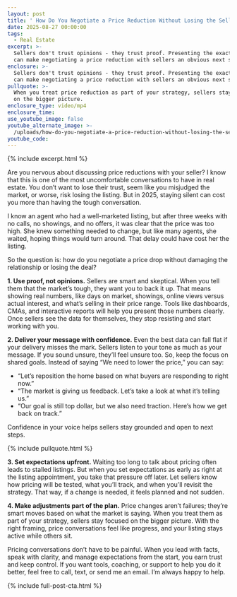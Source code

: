 ```yaml
---
layout: post
title: ' How Do You Negotiate a Price Reduction Without Losing the Seller’s Trust?'
date: 2025-08-27 00:00:00
tags:
  - Real Estate
excerpt: >-
  Sellers don't trust opinions - they trust proof. Presenting the exact metrics
  can make negotiating a price reduction with sellers an obvious next step.
enclosure: >-
  Sellers don't trust opinions - they trust proof. Presenting the exact metrics
  can make negotiating a price reduction with sellers an obvious next step.
pullquote: >-
  When you treat price reduction as part of your strategy, sellers stay focused
  on the bigger picture.
enclosure_type: video/mp4
enclosure_time:
use_youtube_image: false
youtube_alternate_image: >-
  /uploads/how-do-you-negotiate-a-price-reduction-without-losing-the-seller-s-trust.jpg
youtube_code:
---
```

{% include excerpt.html %}

Are you nervous about discussing price reductions with your seller? I know that this is one of the most uncomfortable conversations to have in real estate. You don’t want to lose their trust, seem like you misjudged the market, or worse, risk losing the listing. But in 2025, staying silent can cost you more than having the tough conversation.

I know an agent who had a well-marketed listing, but after three weeks with no calls, no showings, and no offers, it was clear that the price was too high. She knew something needed to change, but like many agents, she waited, hoping things would turn around. That delay could have cost her the listing.

So the question is: how do you negotiate a price drop without damaging the relationship or losing the deal?

**1\. Use proof, not opinions.** Sellers are smart and skeptical. When you tell them that the market’s tough, they want you to back it up. That means showing real numbers, like days on market, showings, online views versus actual interest, and what’s selling in their price range. Tools like dashboards, CMAs, and interactive reports will help you present those numbers clearly. Once sellers see the data for themselves, they stop resisting and start working with you.

**2\. Deliver your message with confidence.** Even the best data can fall flat if your delivery misses the mark. Sellers listen to your tone as much as your message. If you sound unsure, they’ll feel unsure too. So, keep the focus on shared goals. Instead of saying “We need to lower the price,” you can say:

* “Let’s reposition the home based on what buyers are responding to right now.”
* “The market is giving us feedback. Let’s take a look at what it’s telling us.”
* “Our goal is still top dollar, but we also need traction. Here’s how we get back on track.”

Confidence in your voice helps sellers stay grounded and open to next steps.

{% include pullquote.html %}

**3\. Set expectations upfront.** Waiting too long to talk about pricing often leads to stalled listings. But when you set expectations as early as right at the listing appointment, you take that pressure off later. Let sellers know how pricing will be tested, what you’ll track, and when you’ll revisit the strategy. That way, if a change is needed, it feels planned and not sudden.

**4\. Make adjustments part of the plan.** Price changes aren’t failures; they’re smart moves based on what the market is saying. When you treat them as part of your strategy, sellers stay focused on the bigger picture. With the right framing, price conversations feel like progress, and your listing stays active while others sit.

Pricing conversations don’t have to be painful. When you lead with facts, speak with clarity, and manage expectations from the start, you earn trust and keep control. If you want tools, coaching, or support to help you do it better, feel free to call, text, or send me an email. I’m always happy to help.

{% include full-post-cta.html %}